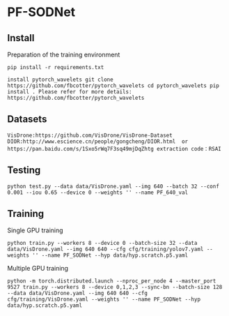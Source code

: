# PF-SODNet

## Install
Preparation of the training environment
```
pip install -r requirements.txt  
```
```
install pytorch_wavelets git clone https://github.com/fbcotter/pytorch_wavelets cd pytorch_wavelets pip install . Please refer for more details: https://github.com/fbcotter/pytorch_wavelets
```

## Datasets
```
VisDrone:https://github.com/VisDrone/VisDrone-Dataset
DIOR:http://www.escience.cn/people/gongcheng/DIOR.html  or https://pan.baidu.com/s/1Sxo5rWq7F3sq49mjDqZhtg extraction code：RSAI
```
## Testing

```
python test.py --data data/VisDrone.yaml --img 640 --batch 32 --conf 0.001 --iou 0.65 --device 0 --weights '' --name PF_640_val
```

## Training
Single GPU training
```
python train.py --workers 8 --device 0 --batch-size 32 --data data/VisDrone.yaml --img 640 640 --cfg cfg/training/yolov7.yaml --weights '' --name PF_SODNet --hyp data/hyp.scratch.p5.yaml
```
Multiple GPU training
```
python -m torch.distributed.launch --nproc_per_node 4 --master_port 9527 train.py --workers 8 --device 0,1,2,3 --sync-bn --batch-size 128 --data data/VisDrone.yaml --img 640 640 --cfg cfg/training/VisDrone.yaml --weights '' --name PF_SODNet --hyp data/hyp.scratch.p5.yaml
```




